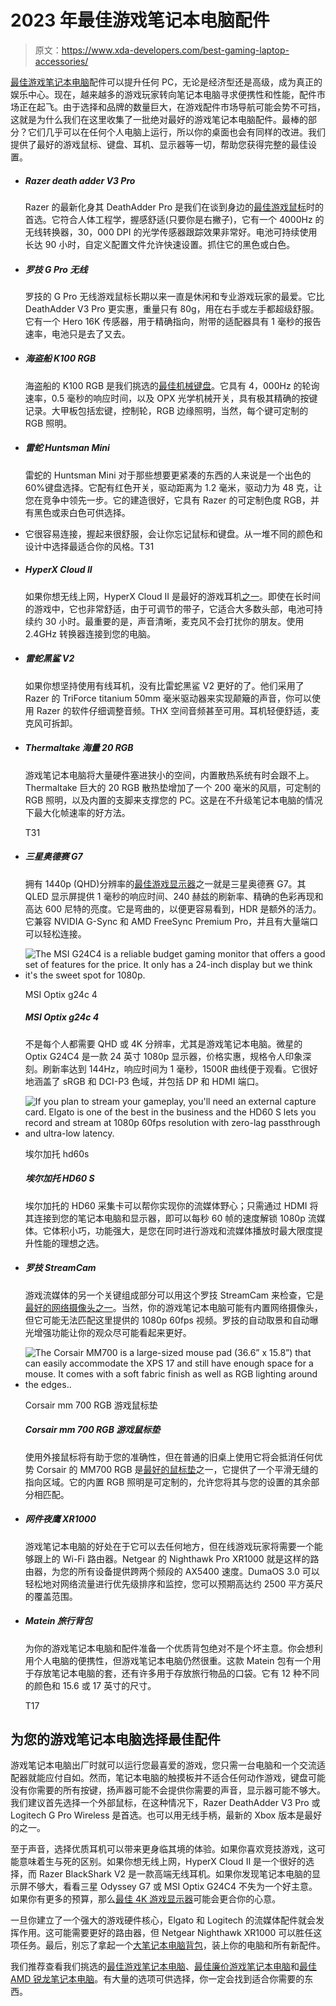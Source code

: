 # 2023 年最佳游戏笔记本电脑配件

> 原文：<https://www.xda-developers.com/best-gaming-laptop-accessories/>

[最佳游戏笔记本电脑](https://www.xda-developers.com/best-gaming-laptops/)配件可以提升任何 PC，无论是经济型还是高级，成为真正的娱乐中心。现在，越来越多的游戏玩家转向笔记本电脑寻求便携性和性能，配件市场正在起飞。由于选择和品牌的数量巨大，在游戏配件市场导航可能会势不可挡，这就是为什么我们在这里收集了一批绝对最好的游戏笔记本电脑配件。最棒的部分？它们几乎可以在任何个人电脑上运行，所以你的桌面也会有同样的改进。我们提供了最好的游戏鼠标、键盘、耳机、显示器等一切，帮助您获得完整的最佳设置。

*   ##### Razer death adder V3 Pro

    Razer 的最新化身其 DeathAdder Pro 是我们在谈到身边的[最佳游戏鼠标](https://www.xda-developers.com/best-gaming-mouse/)时的首选。它符合人体工程学，握感舒适(只要你是右撇子)，它有一个 4000Hz 的无线转换器，30，000 DPI 的光学传感器跟踪效果非常好。电池可持续使用长达 90 小时，自定义配置文件允许快速设置。抓住它的黑色或白色。

*   ##### 罗技 G Pro 无线

    罗技的 G Pro 无线游戏鼠标长期以来一直是休闲和专业游戏玩家的最爱。它比 DeathAdder V3 Pro 更实惠，重量只有 80g，用在右手或左手都超级舒服。它有一个 Hero 16K 传感器，用于精确指向，附带的适配器具有 1 毫秒的报告速率，电池只是去了又去。

*   ##### 海盗船 K100 RGB

    海盗船的 K100 RGB 是我们挑选的[最佳机械键盘](https://www.xda-developers.com/best-mechanical-keyboards/)。它具有 4，000Hz 的轮询速率，0.5 毫秒的响应时间，以及 OPX 光学机械开关，具有极其精确的按键记录。大甲板包括宏键，控制轮，RGB 边缘照明，当然，每个键可定制的 RGB 照明。

*   ##### 雷蛇 Huntsman Mini

    雷蛇的 Huntsman Mini 对于那些想要更紧凑的东西的人来说是一个出色的 60%键盘选择。它配有红色开关，驱动距离为 1.2 毫米，驱动力为 48 克，让您在竞争中领先一步。它的建造很好，它具有 Razer 的可定制色度 RGB，并有黑色或汞白色可供选择。

*   它很容易连接，握起来很舒服，会让你忘记鼠标和键盘。从一堆不同的颜色和设计中选择最适合你的风格。T31
*   ##### HyperX Cloud II

    如果你想无线上网，HyperX Cloud II 是最好的游戏耳机[之一](https://www.xda-developers.com/best-gaming-headset/)。即使在长时间的游戏中，它也非常舒适，由于可调节的带子，它适合大多数头部，电池可持续约 30 小时。最重要的是，声音清晰，麦克风不会打扰你的朋友。使用 2.4GHz 转换器连接到您的电脑。

*   ##### 雷蛇黑鲨 V2

    如果你想坚持使用有线耳机，没有比雷蛇黑鲨 V2 更好的了。他们采用了 Razer 的 TriForce titanium 50mm 毫米驱动器来实现颠簸的声音，你可以使用 Razer 的软件仔细调整音频。THX 空间音频甚至可用。耳机轻便舒适，麦克风可拆卸。

*   ##### Thermaltake 海量 20 RGB

    游戏笔记本电脑将大量硬件塞进狭小的空间，内置散热系统有时会跟不上。Thermaltake 巨大的 20 RGB 散热垫增加了一个 200 毫米的风扇，可定制的 RGB 照明，以及内置的支脚来支撑您的 PC。这是在不升级笔记本电脑的情况下最大化帧速率的好方法。

    T31
*   ##### 三星奥德赛 G7

    拥有 1440p (QHD)分辨率的[最佳游戏显示器](https://www.xda-developers.com/best-gaming-monitors/)之一就是三星奥德赛 G7。其 QLED 显示屏提供 1 毫秒的响应时间、240 赫兹的刷新率、精确的色彩再现和高达 600 尼特的亮度。它是弯曲的，以便更容易看到，HDR 是额外的活力。它兼容 NVIDIA G-Sync 和 AMD FreeSync Premium Pro，并且有大量端口可以轻松连接。

*   <picture>![The MSI G24C4 is a reliable budget gaming monitor that offers a good set of features for the price. It only has a 24-inch display but we think it's the sweet spot for 1080p.](img/1b029b14eaa35e51846346a14ef3a1c2.png)</picture>

    MSI Optix g24c 4

    ##### MSI Optix g24c 4

    不是每个人都需要 QHD 或 4K 分辨率，尤其是游戏笔记本电脑。微星的 Optix G24C4 是一款 24 英寸 1080p 显示器，价格实惠，规格令人印象深刻。刷新率达到 144Hz，响应时间为 1 毫秒，1500R 曲线便于观看。它很好地涵盖了 sRGB 和 DCI-P3 色域，并包括 DP 和 HDMI 端口。

*   <picture>![If you plan to stream your gameplay, you'll need an external capture card. Elgato is one of the best in the business and the HD60 S lets you record and stream at 1080p 60fps resolution with zero-lag passthrough and ultra-low latency.](img/bf65e7650d832393cea81ddd77e33b1d.png)</picture>

    埃尔加托 hd60s

    ##### 埃尔加托 HD60 S

    埃尔加托的 HD60 采集卡可以帮你实现你的流媒体野心；只需通过 HDMI 将其连接到您的笔记本电脑和显示器，即可以每秒 60 帧的速度解锁 1080p 流媒体。它体积小巧，功能强大，是您在同时进行游戏和流媒体播放时最大限度提升性能的理想之选。

*   ##### 罗技 StreamCam

    游戏流媒体的另一个关键组成部分可以用这个罗技 StreamCam 来检查，它是[最好的网络摄像头之一](https://www.xda-developers.com/best-webcams/)。当然，你的游戏笔记本电脑可能有内置网络摄像头，但它可能无法匹配这里提供的 1080p 60fps 视频。罗技的自动取景和自动曝光增强功能让你的观众尽可能看起来更好。

*   <picture>![The Corsair MM700 is a large-sized mouse pad (36.6” x 15.8”) that can easily accommodate the XPS 17 and still have enough space for a mouse. It comes with a soft fabric finish as well as RGB lighting around the edges..](img/effc67ad46f7128481c40f7d33ffcbe0.png)</picture>

    Corsair mm 700 RGB 游戏鼠标垫

    ##### Corsair mm 700 RGB 游戏鼠标垫

    使用外接鼠标将有助于您的准确性，但在普通的旧桌上使用它将会抵消任何优势 Corsair 的 MM700 RGB 是[最好的鼠标垫](https://www.xda-developers.com/best-rgb-mousepads/)之一，它提供了一个平滑无缝的指向区域。它的内置 RGB 照明是可定制的，允许您将其与您的设置的其余部分相匹配。

*   ##### 网件夜鹰 XR1000

    游戏笔记本电脑的好处在于它可以去任何地方，但在线游戏玩家将需要一个能够跟上的 Wi-Fi 路由器。Netgear 的 Nighthawk Pro XR1000 就是这样的路由器，为您的所有设备提供跨两个频段的 AX5400 速度。DumaOS 3.0 可以轻松地对网络流量进行优先级排序和监控，您可以预期高达约 2500 平方英尺的覆盖范围。

*   ##### Matein 旅行背包

    为你的游戏笔记本电脑和配件准备一个优质背包绝对不是个坏主意。你会想利用个人电脑的便携性，但游戏笔记本电脑仍然很重。这款 Matein 包有一个用于存放笔记本电脑的套，还有许多用于存放旅行物品的口袋。它有 12 种不同的颜色和 15.6 或 17 英寸的尺寸。

    T17

## 为您的游戏笔记本电脑选择最佳配件

游戏笔记本电脑出厂时就可以运行您最喜爱的游戏，您只需一台电脑和一个交流适配器就能应付自如。然而，笔记本电脑的触摸板并不适合任何动作游戏，键盘可能没有你需要的所有按键，扬声器可能不会提供你需要的声音，显示器可能不够大。我们建议首先选择一个外部鼠标，在这种情况下，Razer DeathAdder V3 Pro 或 Logitech G Pro Wireless 是首选。也可以用无线手柄，最新的 Xbox 版本是最好的之一。

至于声音，选择优质耳机可以带来更身临其境的体验。如果你喜欢竞技游戏，这可能意味着生与死的区别。如果你想无线上网，HyperX Cloud II 是一个很好的选择，而 Razer BlackShark V2 是一款高端无线耳机。如果你发现笔记本电脑的显示屏不够大，看看三星 Odyssey G7 或 MSI Optix G24C4 不失为一个好主意。如果你有更多的预算，那么[最佳 4K 游戏显示器](https://www.xda-developers.com/best-4k-gaming-monitors/)可能会更合你的心意。

一旦你建立了一个强大的游戏硬件核心，Elgato 和 Logitech 的流媒体配件就会发挥作用。这可能需要更好的路由器，但 Netgear Nighthawk XR1000 可以胜任这项任务。最后，别忘了拿起一个[大笔记本电脑背包](https://www.xda-developers.com/best-laptop-backpacks-college/)，装上你的电脑和所有新配件。

我们推荐查看我们挑选的[最佳游戏笔记本电脑](https://www.xda-developers.com/best-gaming-laptops/)、[最佳廉价游戏笔记本电脑](https://www.xda-developers.com/best-cheap-gaming-laptops/)和[最佳 AMD 锐龙笔记本电脑](https://www.xda-developers.com/best-amd-ryzen-laptops/)。有大量的选项可供选择，你一定会找到适合你需要的东西。